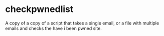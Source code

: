 # checkpwnedlist
A copy of a copy of a script that takes a single email, or a file with multiple emails and checks the have i been pwned site.
